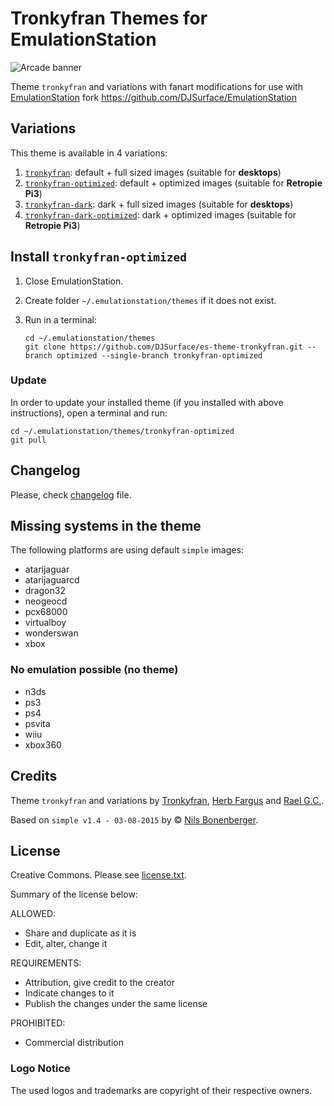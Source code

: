 # Tronkyfran Themes for EmulationStation

![Arcade banner](mame/art/mame_art_blur.jpg)

Theme `tronkyfran` and variations with fanart modifications for use with [EmulationStation](http://www.emulationstation.org/) fork https://github.com/DJSurface/EmulationStation

## Variations

This theme is available in 4 variations:

1. [`tronkyfran`][1]: default + full sized images (suitable for **desktops**)
2. [`tronkyfran-optimized`][2]: default + optimized images (suitable for **Retropie Pi3**)
3. [`tronkyfran-dark`][3]: dark + full sized images (suitable for **desktops**)
4. [`tronkyfran-dark-optimized`][4]: dark + optimized images (suitable for **Retropie Pi3**)

[1]: https://github.com/DJSurface/es-theme-tronkyfran
[2]: https://github.com/DJSurface/es-theme-tronkyfran/tree/optimized
[3]: https://github.com/DJSurface/es-theme-tronkyfran/tree/dark
[4]: https://github.com/DJSurface/es-theme-tronkyfran/tree/dark-optimized

## Install `tronkyfran-optimized`

1. Close EmulationStation.

2. Create folder `~/.emulationstation/themes` if it does not exist.

3. Run in a terminal:

       cd ~/.emulationstation/themes
       git clone https://github.com/DJSurface/es-theme-tronkyfran.git --branch optimized --single-branch tronkyfran-optimized

### Update

In order to update your installed theme (if you installed with above instructions), open a terminal and run:

    cd ~/.emulationstation/themes/tronkyfran-optimized
    git pull

## Changelog

Please, check [changelog](changelog.txt) file.

## Missing systems in the theme

The following platforms are using default `simple` images:

- atarijaguar
- atarijaguarcd
- dragon32
- neogeocd
- pcx68000
- virtualboy
- wonderswan
- xbox

### No emulation possible (no theme)

- n3ds
- ps3
- ps4
- psvita
- wiiu
- xbox360

## Credits

Theme `tronkyfran` and variations by [Tronkyfran](https://github.com/tronkyfran), [Herb Fargus](https://github.com/HerbFargus) and [Rael G.C.](https://github.com/raelgc/).

Based on `simple v1.4 - 03-08-2015` by © [Nils Bonenberger](http://blog.nilsbyte.de/).

## License

Creative Commons. Please see [license.txt](license.txt).

Summary of the license below:

ALLOWED:
- Share and duplicate as it is
- Edit, alter, change it

REQUIREMENTS:
- Attribution, give credit to the creator
- Indicate changes to it
- Publish the changes under the same license

PROHIBITED:   
- Commercial distribution

### Logo Notice

The used logos and trademarks are copyright of their respective owners.